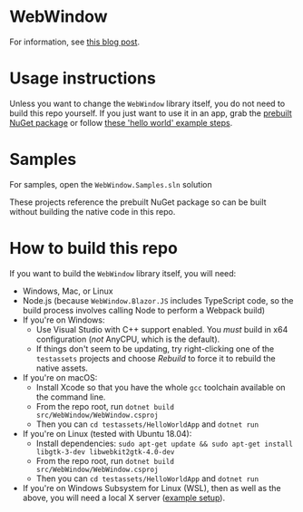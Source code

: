 # WebWindow

For information, see [this blog post](https://blog.stevensanderson.com/2019/11/18/2019-11-18-webwindow-a-cross-platform-webview-for-dotnet-core/).

# Usage instructions

Unless you want to change the `WebWindow` library itself, you do not need to build this repo yourself. If you just want to use it in an app, grab the [prebuilt NuGet package](https://www.nuget.org/packages/WebWindow) or follow [these 'hello world' example steps](https://blog.stevensanderson.com/2019/11/18/2019-11-18-webwindow-a-cross-platform-webview-for-dotnet-core/).

# Samples

For samples, open the `WebWindow.Samples.sln` solution

These projects reference the prebuilt NuGet package so can be built without building the native code in this repo.

# How to build this repo

If you want to build the `WebWindow` library itself, you will need:

 * Windows, Mac, or Linux
 * Node.js (because `WebWindow.Blazor.JS` includes TypeScript code, so the build process involves calling Node to perform a Webpack build)
 * If you're on Windows:
   * Use Visual Studio with C++ support enabled. You *must* build in x64 configuration (*not* AnyCPU, which is the default).
   * If things don't seem to be updating, try right-clicking one of the `testassets` projects and choose *Rebuild* to force it to rebuild the native assets.
 * If you're on macOS:
   * Install Xcode so that you have the whole `gcc` toolchain available on the command line.
   * From the repo root, run `dotnet build src/WebWindow/WebWindow.csproj`
   * Then you can `cd testassets/HelloWorldApp` and `dotnet run`
 * If you're on Linux (tested with Ubuntu 18.04):
   * Install dependencies: `sudo apt-get update && sudo apt-get install libgtk-3-dev libwebkit2gtk-4.0-dev`
   * From the repo root, run `dotnet build src/WebWindow/WebWindow.csproj`
   * Then you can `cd testassets/HelloWorldApp` and `dotnet run`
 * If you're on Windows Subsystem for Linux (WSL), then as well as the above, you will need a local X server ([example setup](https://virtualizationreview.com/articles/2017/02/08/graphical-programs-on-windows-subsystem-on-linux.aspx)).

